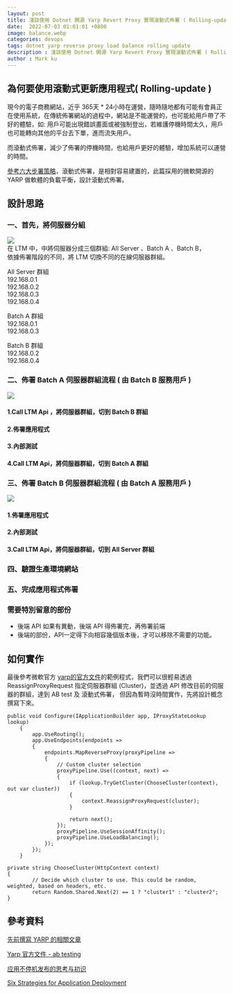 ```yaml
---
layout: post
title: 淺談使用 Dotnet 開源 Yarp Revert Proxy 實現滾動式佈署 ( Rolling-update ) - Part's 1 設計思路
date:  2022-07-03 01:01:01 +0800
image: balance.webp
categories: devops
tags: dotnet yarp reverse proxy load balance rolling update 
description : 淺談使用 Dotnet 開源 Yarp Revert Proxy 實現滾動式佈署 ( Rolling-update ) - Part's 1 設計思路
author : Mark ku
---
```

## 為何要使用滾動式更新應用程式( Rolling-update )
現今的電子商務網站，近乎 365天 * 24小時在運營，隨時隨地都有可能有會員正在使用系統，在傳統佈署網站的過程中，網站是不能運營的，也可能給用戶帶了不好的體驗，如: 用戶可能出現錯誤畫面或被強制登出，若維護停機時間太久，用戶也可能轉向其他的平台去下單，進而流失用戶。  

而滾動式佈署，減少了佈署的停機時間，也給用戶更好的體驗，增加系統可以運營的時間。  


[參考六大步署策略](https://thenewstack.io/deployment-strategies/)，滾動式佈署，是相對容易建置的，此篇採用的微軟開源的 YARP 做軟體的負載平衡，設計滾動式佈署。  

## 設計思路
### 一、首先，將伺服器分組
![](https://i.imgur.com/zSfGciH.png)  
在 LTM 中，中將伺服器分成三個群組:  All Server 、Batch A 、Batch B，  
依據佈署階段的不同，將 LTM 切換不同的在線伺服器群組。

All Server 群組  
192.168.0.1  
192.168.0.2  
192.168.0.3  
192.168.0.4  

Batch A 群組   
192.168.0.1  
192.168.0.3  

Batch B 群組  
192.168.0.2  
192.168.0.4  

### 二、佈署 Batch A 伺服器群組流程 ( 由 Batch B 服務用戶 ) 
![](https://i.imgur.com/dzRKYnd.png)

#### 1.Call LTM Api ，將伺服器群組，切到 Batch B 群組
#### 2.佈署應用程式
#### 3.內部測試
#### 4.Call LTM Api，將伺服器群組，切到 Batch A 群組

### 三、佈署 Batch B 伺服器群組流程 ( 由 Batch A 服務用戶 )

![](https://i.imgur.com/BTe4xnV.png)
#### 1.佈署應用程式
#### 2.內部測試
#### 3.Call LTM Api，將伺服器群組，切到 All Server 群組
### 四、驗證生產環境網站
### 五、完成應用程式佈署

### 需要特別留意的部份
* 後端 API 如果有異動，後端 API 得佈署完，再佈署前端
* 後端的部份，API一定得下向相容幾個版本後，才可以移除不需要的功能。
 
## 如何實作
最後參考微軟官方 [yarp的官方文件](https://microsoft.github.io/reverse-proxy/articles/ab-testing.html)的範例程式，我們可以很輕易透過 ReassignProxyRequest 指定伺服器群組 (Cluster)，並透過 API 修改目前的伺服器的群組，達到 AB test 及 滾動式佈署，
但因為暫時沒時間實作，先將設計概念撰寫下來。

```
public void Configure(IApplicationBuilder app, IProxyStateLookup lookup)
    {
        app.UseRouting();
        app.UseEndpoints(endpoints =>
        {
            endpoints.MapReverseProxy(proxyPipeline =>
            {
                // Custom cluster selection
                proxyPipeline.Use((context, next) =>
                {
                    if (lookup.TryGetCluster(ChooseCluster(context), out var cluster))
                    {
                        context.ReassignProxyRequest(cluster);
                    }

                    return next();
                });
                proxyPipeline.UseSessionAffinity();
                proxyPipeline.UseLoadBalancing();
            });
        });
    }

private string ChooseCluster(HttpContext context)
{
        // Decide which cluster to use. This could be random, weighted, based on headers, etc.
        return Random.Shared.Next(2) == 1 ? "cluster1" : "cluster2";
}
```

## 參考資料
[先前撰寫 YARP 的相關文章](https://blog.markkulab.net/2022/01/13/yarp-reverse-proxy)  

[Yarp 官方文件 - ab testing](https://microsoft.github.io/reverse-proxy/articles/ab-testing.html)  

[应用不停机发布的思考与初识](https://segmentfault.com/a/1190000041000199?fbclid=IwAR2aZheEq9ADoyXk4EckJhjrzb6EGpMFHipK3D88B9L-OUoPkwXW13Wu-yk)  

[Six Strategies for Application Deployment](https://thenewstack.io/deployment-strategies/)  
